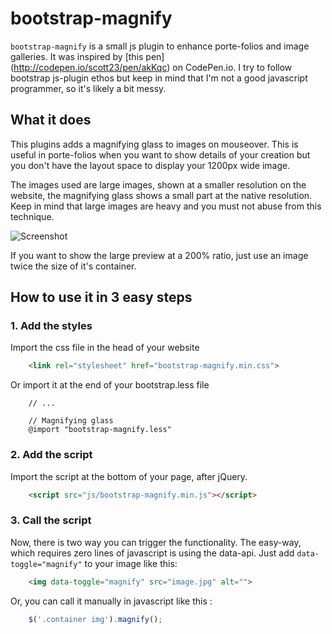 # bootstrap-magnify

`bootstrap-magnify` is a small js plugin to enhance porte-folios and image galleries. It was inspired by [this pen]
(http://codepen.io/scott23/pen/akKqc) on CodePen.io. I try to follow bootstrap js-plugin ethos but keep in mind that I'm
not a good javascript programmer, so it's likely a bit messy.

## What it does
This plugins adds a magnifying glass to images on mouseover. This is useful in porte-folios when you want to show
details of your creation but you don't have the layout space to display your 1200px wide image.

The images used are large images, shown at a smaller resolution on the website, the magnifying glass shows a small part
at the native resolution. Keep in mind that large images are heavy and you must not abuse from this technique.

![Screenshot](https://raw.github.com/marcaube/bootstrap-magnify/master/example/screenshot.png)

If you want to show the large preview at a 200% ratio, just use an image twice the size of it's container.

## How to use it in 3 easy steps

### 1. Add the styles
Import the css file in the head of your website

``` html
    <link rel="stylesheet" href="bootstrap-magnify.min.css">
```

Or import it at the end of your bootstrap.less file

```less
    // ...

    // Magnifying glass
    @import "bootstrap-magnify.less"
```

### 2. Add the script
Import the script at the bottom of your page, after jQuery.

``` html
    <script src="js/bootstrap-magnify.min.js"></script>
```

### 3. Call the script
Now, there is two way you can trigger the functionality. The easy-way, which requires zero lines of javascript is using
the data-api. Just add `data-toggle="magnify"` to your image like this:

``` html
    <img data-toggle="magnify" src="image.jpg" alt="">
```

Or, you can call it manually in javascript like this :

``` js
    $('.container img').magnify();
```